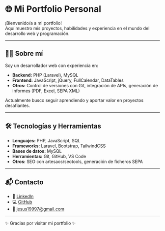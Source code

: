 # 🌐 Mi Portfolio Personal

¡Bienvenido/a a mi portfolio!  
Aquí muestro mis proyectos, habilidades y experiencia en el mundo del desarrollo web y programación.

---

## 👨‍💻 Sobre mí
Soy un desarrollador web con experiencia en:
- **Backend:** PHP (Laravel), MySQL
- **Frontend:** JavaScript, jQuery, FullCalendar, DataTables
- **Otros:** Control de versiones con Git, integración de APIs, generación de informes (PDF, Excel, SEPA XML)

Actualmente busco seguir aprendiendo y aportar valor en proyectos desafiantes.

---

## 🛠️ Tecnologías y Herramientas
- **Lenguajes:** PHP, JavaScript, SQL
- **Frameworks:** Laravel, Bootstrap, TailwindCSS
- **Bases de datos:** MySQL
- **Herramientas:** Git, GitHub, VS Code
- **Otros:** SEO con artesaos/seotools, generación de ficheros SEPA

---

## 📬 Contacto
- 💼 [LinkedIn](https://www.linkedin.com/in/jesús-garcía-castillo-4359981b4)  
- 💻 [GitHub](https://github.com/Jes1997)  
- 📧 jesus19997@gmail.com

---

✨ Gracias por visitar mi portfolio ✨
